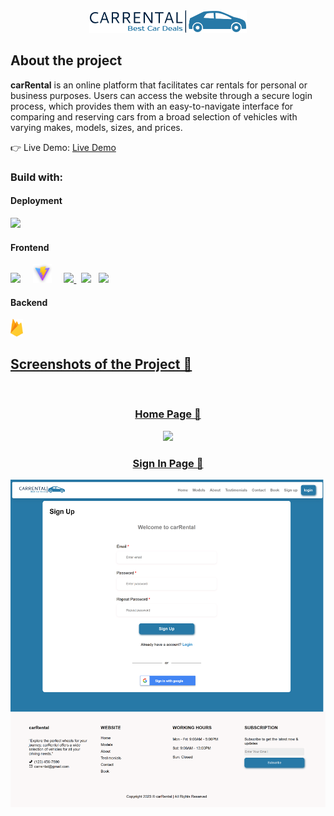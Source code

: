 <div align='center'><img style="width:50%" src='./src/image/png/logo-no-background.png'/></div>

<h2>About the project</h2>
<b>carRental</b>
is an online platform that facilitates car rentals for personal or business purposes. Users can access the website through a secure login process, which provides them with an easy-to-navigate interface for comparing and reserving cars from a broad selection of vehicles with varying makes, models, sizes, and prices.</p>

👉 Live Demo: <a href='https://car-rental-ten.vercel.app/'>Live Demo</a>

<h3>Build with:</h3>
  <h4>Deployment</h4>
  <p float="left">
  <a href="https://vercel.com/"><img src="https://static.wikia.nocookie.net/logopedia/images/a/a7/Vercel_favicon.svg/revision/latest/scale-to-width-down/250?cb=20221026155821" width="30" margin="20px" /></a>
  </p>

  <h4>Frontend</h4>
  <p float="left">
  <a href="https://react.dev/"><img src="https://upload.wikimedia.org/wikipedia/commons/thumb/a/a7/React-icon.svg/2300px-React-icon.svg.png" width="30" /></a>&nbsp;&nbsp;</a>&nbsp;&nbsp;
    <a href="https://vitejs.dev/"><img src="./src/image/icon/viteicon.png" width="30" /></a>&nbsp;&nbsp;</a>&nbsp;&nbsp;
  <a href="https://www.w3.org/Style/CSS/Overview.en.html"><img src="https://upload.wikimedia.org/wikipedia/commons/thumb/6/62/CSS3_logo.svg/800px-CSS3_logo.svg.png" width="30" />
  </a>&nbsp;&nbsp;<a href="https://fonts.google.com/"><img src="https://logos-world.net/wp-content/uploads/2021/03/Google-Fonts-Logo.png" width="50" /></a>&nbsp;&nbsp;
  <a href="https://fontawesome.com/"><img src="https://pbs.twimg.com/profile_images/1491038861224517637/s-H1KgWO_400x400.png" width="30" /></a>
  </p>
  
  <h4>Backend</h4>
    <p float="left">
  <a href="https://firebase.google.com/"><img src="./src/image/icon/firebaseicon.png" width="20"/>
  </p>

<h2>Screenshots of the Project 📸</h2>
<br>
<h3 align='center'>Home Page 🏡</h3>

<div align='center'>
<img src='./src/image/homePageScreenshot.png'/>

<h3 align='center'>Sign In Page 🚀</h3>

<div align='center'>
<img src='./src/image/signInPageScreenshot.png'/>

</div>
